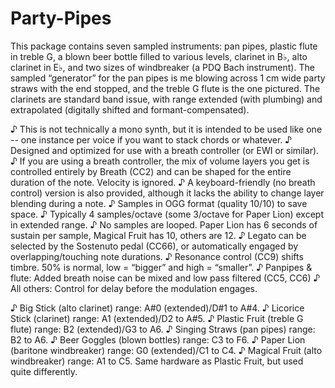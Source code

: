 # Party-Pipes
This package contains seven sampled instruments: pan pipes, plastic flute in treble G, a blown beer bottle filled to various levels, clarinet in B♭, alto clarinet in E♭, and two sizes of windbreaker (a PDQ Bach instrument). The sampled “generator” for the pan pipes is me blowing across 1 cm wide party straws with the end stopped, and the treble G flute is the one pictured. The clarinets are standard band issue, with range extended (with plumbing) and extrapolated (digitally shifted and formant-compensated).

♪	This is not technically a mono synth, but it is intended to be used like one -- one instance per voice if you want to stack chords or whatever.
♪	Designed and optimized for use with a breath controller (or EWI or similar).
♪	If you are using a breath controller, the mix of volume layers you get is controlled entirely by Breath (CC2) and can be shaped for the entire duration of the note. Velocity is ignored.
♪	A keyboard-friendly (no breath control) version is also provided, although it lacks the ability to change layer blending during a note.
♪	Samples in OGG format (quality 10/10) to save space.
♪	Typically 4 samples/octave (some 3/octave for Paper Lion) except in extended range.
♪	No samples are looped. Paper Lion has 6 seconds of sustain per sample, Magical Fruit has 10, others are 12.
♪	Legato can be selected by the Sostenuto pedal (CC66), or automatically engaged by overlapping/touching note durations.
♪	Resonance control (CC9) shifts timbre. 50% is normal, low = “bigger” and high = “smaller”.
♪	Panpipes & flute: Added breath noise can be mixed and low pass filtered (CC5, CC6)
♪	All others: Control for delay before the modulation engages.

♪	Big Stick (alto clarinet) range: A#0 (extended)/D#1 to A#4.
♪	Licorice Stick (clarinet) range: A1 (extended)/D2 to A#5.
♪	Plastic Fruit (treble G flute) range: B2 (extended)/G3 to A6.
♪	Singing Straws (pan pipes) range: B2 to A6.
♪	Beer Goggles (blown bottles) range: C3 to F6.
♪	Paper Lion (baritone windbreaker) range: G0 (extended)/C1 to C4.
♪	Magical Fruit (alto windbreaker) range: A1 to C5. Same hardware as Plastic Fruit, but used quite differently.
